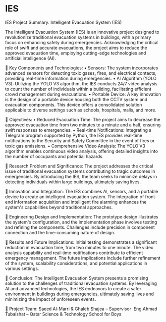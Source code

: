 # IES
IES
Project Summary: Intelligent Evacuation System (IES)

The Intelligent Evacuation System (IES) is an innovative project designed to revolutionize traditional evacuation systems in buildings, with a primary focus on enhancing safety during emergencies. Acknowledging the critical role of swift and accurate evacuations, the project aims to reduce the approved evacuation time, employing cutting-edge technologies and artificial intelligence (AI).

	Key Components and Technologies:
•	Sensors: The system incorporates advanced sensors for detecting toxic gases, fires, and electrical contacts, providing real-time information during emergencies.
•	AI Algorithm (YOLO V3): Utilizing the YOLO V3 algorithm, the IES conducts 24/7 video analysis to count the number of individuals within a building, facilitating efficient crowd management during evacuations.
•	Portable Device: A key innovation is the design of a portable device housing both the CCTV system and evacuation components. This device offers a consolidated solution applicable to diverse settings such as schools, hospitals, malls, and more.

	Objectives:
•	Reduced Evacuation Time: The project aims to decrease the approved evacuation time from two minutes to a minute and a half, ensuring swift responses to emergencies.
•	Real-time Notifications: Integrating a Telegram program supported by Python, the IES provides real-time notifications to the Security and Safety Committee in the event of fires or toxic gas emissions.
•	Comprehensive Video Analysis: The YOLO V3 algorithm enables continuous video analysis, offering detailed insights into the number of occupants and potential hazards.

	Research Problem and Significance:
The project addresses the critical issue of traditional evacuation systems contributing to tragic outcomes in emergencies. By introducing the IES, the team seeks to minimize delays in detecting individuals within large buildings, ultimately saving lives.

	Innovation and Integration:
The IES combines AI, sensors, and a portable device to create an intelligent evacuation system. The integration of front-end information acquisition and intelligent fire alarming enhances the system's capabilities beyond traditional approaches.

	Engineering Design and Implementation:
The prototype design illustrates the system's configuration, and the implementation phase involves testing and refining the components. Challenges include precision in component connection and the time-consuming nature of design.

	Results and Future Implications:
Initial testing demonstrates a significant reduction in evacuation time, from two minutes to one minute. The video analysis capability and real-time notifications contribute to efficient emergency management. The future implications include further refinement of the system, scalability considerations, and potential applications in various settings.

	Conclusion:
The Intelligent Evacuation System presents a promising solution to the challenges of traditional evacuation systems. By leveraging AI and advanced technologies, the IES endeavors to create a safer environment in buildings during emergencies, ultimately saving lives and minimizing the impact of unforeseen events.

	Project Team: Saeed Al-Marri & Ghaleb Shajea – Supervisor :Eng.Ahmad Tubaishat – Qatar Science & Technology School for Boys
